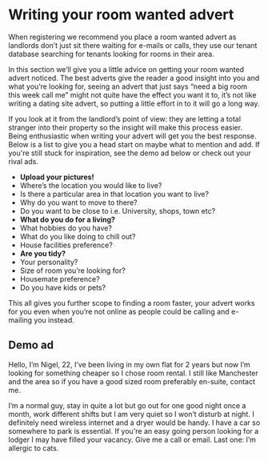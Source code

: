 Writing your room wanted advert
===============================

When registering we recommend you place a room wanted advert as landlords don’t
just sit there waiting for e-mails or calls, they use our tenant database
searching for tenants looking for rooms in their area.


In this section we’ll give you a little advice on getting your room wanted
advert noticed. The best adverts give the reader a good insight into you and
what you’re looking for, seeing an advert that just says “need a big room this
week call me” might not quite have the effect you want it to, it’s not like
writing a dating site advert, so putting a little effort in to it will go a long
way.


If you look at it from the landlord’s point of view: they are letting a total
stranger into their property so the insight will make this process easier. Being
enthusiastic when writing your advert will get you the best response. Below is a
list to give you a head start on maybe what to mention and add. If you're still
stuck for inspiration, see the demo ad below or check out your rival ads.


* **Upload your pictures!**
* Where’s the location you would like to live?
* Is there a particular area in that location you want to live?
* Why do you want to move to there?
* Do you want to be close to i.e. University, shops, town etc?
* **What do you do for a living?**
* What hobbies do you have?
* What do you like doing to chill out?
* House facilities preference?
* **Are you tidy?**
* Your personality?
* Size of room you’re looking for?
* Housemate preference?
* Do you have kids or pets?


This all gives you further scope to finding a room faster, your advert works for
you even when you’re not online as people could be calling and e-mailing you
instead.


Demo ad
-------


Hello, I’m Nigel, 22, I’ve been living in my own flat for 2 years but now I’m
looking for something cheaper so I chose room rental. I still like Manchester
and the area so if you have a good sized room preferably en-suite, contact me.


I’m a normal guy, stay in quite a lot but go out for one good night once a
month, work different shifts but I am very quiet so I won’t disturb at night. I
definitely need wireless internet and a dryer would be handy. I have a car so
somewhere to park is essential. If you're an easy going person looking for a
lodger I may have filled your vacancy. Give me a call or email.    Last one: I’m
allergic to cats.


